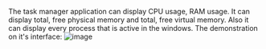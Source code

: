 The task manager application can display CPU usage, RAM usage. It can display total, free physical memory and total, free virtual memory.
Also it can display every process that is active in the windows.
The demonstration on it's interface:
![image](https://github.com/user-attachments/assets/bcf7f61e-7967-4b32-8bdd-50805e102459)
